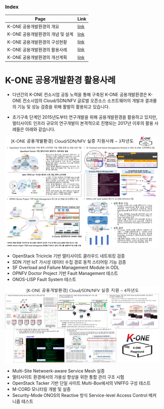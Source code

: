 ### Index

Page | Link |
----|----------|
K-ONE 공용개발환경의 개요 | [link](https://github.com/K-OpenNet/K-ONE/blob/master/Playground/readme.md)
K-ONE 공용개발환경의 개념 및 설계 | [link](https://github.com/K-OpenNet/K-ONE/blob/master/Playground/concept.md) |
K-ONE 공용개발환경의 구성현황 | [link](https://github.com/K-OpenNet/K-ONE/blob/master/Playground/status.md) |
K-ONE 공용개발환경의 활용사례 | [link](https://github.com/K-OpenNet/K-ONE/blob/master/Playground/usecases.md) |
K-ONE 공용개발환경의 개선계획 | [link](https://github.com/K-OpenNet/K-ONE/blob/master/Playground/plan.md) |

# K-ONE 공용개발환경 활용사례
- 다년간의 K-ONE 컨소시엄 공동 노력을 통해 구축된 K-ONE 공용개발환경은 K-ONE 컨소시엄의 Cloud/SDN/NFV 글로벌 오픈소스 소프트웨어의 개발과 결과물의 기능 및 성능 검증을 위해 활발히 활용되고 있습니다.

- 초기구축 단계인 2015년도부터 연구개발을 위해 공용개발환경을 활용하고 있지만, 멀티사이트 인프라 규모의 연구개발이 본격적으로 진행되는 2017년 이후의 활용 사례들은 아래와 같습니다.

![alt tag](https://github.com/K-OpenNet/K-ONE/blob/master/WWW/images/playground/K-ONE_Playground_Usecases_3rdYear.png)
- OpenStack Tricircle 기반 멀티사이트 클라우드 네트워킹 검증
- SDN 기반 IoT 가시성 데이터 수집 경로 동적 스티어링 기능 검증
- SF Overload and Failure Management Module in ODL
- OPNFV Doctor Project 기반 Fault Management 테스트
- ONOS-LISP Fault System 테스트

![alt tag](https://github.com/K-OpenNet/K-ONE/blob/master/WWW/images/playground/K-ONE_Playground_Usecases_4thYear.png)
- Multi-Site Netwoerk-aware Service Mesh 실증
- 멀티사이트 환경에서의 가용성 향상을 위한 통합 관리 구조 시험
- OpenStack Tacker 기반 단일 사이트 Multi-Box에서의 VNFFG 구성 테스트
- M-CORD 모니터링 개발 및 실증
- Security-Mode ONOS의 Reactive 방식 Service-level Access Control 메커니즘 테스트

